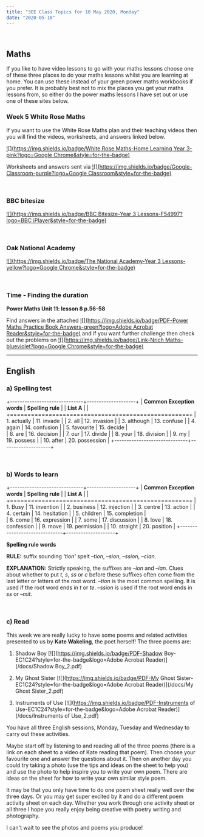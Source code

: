 ```yaml
---
title: "3EE Class Topics for 18 May 2020, Monday"
date: "2020-05-18"
---
```


&nbsp;

## Maths

If you like to have video lessons to go with your maths lessons choose one of these three places to do your maths lessons whilst you are learning at home. You can use these instead of your green power maths workbooks if you prefer. It is probably best not to mix the places you get your maths lessons from, so either do the power maths lessons I have set out or use one of these sites below.

### Week 5 White Rose Maths 

If you want to use the White Rose Maths plan and their teaching videos then you will find the videos, worksheets, and answers linked below.

[![](https://img.shields.io/badge/White Rose Maths-Home Learning Year 3-pink?logo=Google Chrome&style=for-the-badge)](https://whiterosemaths.com/homelearning/year-3/)

Worksheets and answers sent via [![](https://img.shields.io/badge/Google-Classroom-purple?logo=Google Classroom&style=for-the-badge)](https://classroom.google.com)

<br>

### BBC bitesize

[![](https://img.shields.io/badge/BBC Bitesize-Year 3 Lessons-F54997?logo=BBC iPlayer&style=for-the-badge)](https://www.bbc.co.uk/bitesize/tags/zmyxxyc/year-3-lessons/)

<br>

### Oak National Academy 
[![](https://img.shields.io/badge/The National Academy-Year 3 Lessons-yellow?logo=Google Chrome&style=for-the-badge)](https://www.thenational.academy/online-classroom/year-3/#schedule)

<br>

### Time - Finding the duration

**Power Maths Unit 11: lesson 8 p.56-58**

Find answers in the attached [![](https://img.shields.io/badge/PDF-Power Maths Practice Book Answers-green?logo=Adobe Acrobat Reader&style=for-the-badge)](/docs/powermaths/y3/pm_y3_u11_practicebookanswers.pdf) and if you want further challenge then check out the problems on [![](https://img.shields.io/badge/Link-Nrich Maths-blueviolet?logo=Google Chrome&style=for-the-badge)](https://nrich.maths.org)

<hr>

## English

### a) Spelling test

+------------------------------+--------------------+
| **Common Exception words**   | **Spelling rule**  |
| **List A**                   |                    |
+==============================+====================+
| 1. actually                  | 11. invade         |
| 2. all                       | 12. invasion       |
| 3. although                  | 13. confuse        |
| 4. again                     | 14. confusion      |
| 5. favourite                 | 15. decide         |                    
| 6. are                       | 16. decision       |
| 7. our                       | 17. divide         |
| 8. your                      | 18. division       |
| 9. my                        | 19. possess        |
| 10. after                    | 20. possession     |
+------------------------------+--------------------+

<br>

### b) Words to learn

+------------------------------+--------------------+
| **Common Exception words**   | **Spelling rule**  |
| **List A**                   |                    |
+==============================+====================+
| 1. Busy                      | 11. invention      |
| 2. business                  | 12. injection      |
| 3. centre                    | 13. action         |
| 4. certain                   | 14. hesitation     |
| 5. children                  | 15. completion     |                    
| 6. come                      | 16. expression     |
| 7. some                      | 17. discussion     |
| 8. love                      | 18. confession     |
| 9. move                      | 19. permission     |
| 10. straight                 | 20. position       |
+------------------------------+--------------------+

**Spelling rule words**

**RULE:** suffix sounding *'tion'* spelt *–tion*, *–sion*, *–ssion*, *–cian*. 

**EXPLANATION:** Strictly speaking, the suffixes are *–ion* and *–ian*. Clues about whether to put *t*, *s*, *ss* or *c* before these suffixes often come from the last letter or letters of the root word. *–tion* is the most common spelling. It is used if the root word ends in *t* or *te*. *–ssion* is used if the root word ends in *ss* or *–mit*.

<br>

### c) Read

This week we are really lucky to have some poems and related activities presented to us by **Kate Wakeling**, the poet herself! The three poems are:

1. Shadow Boy [![](https://img.shields.io/badge/PDF-Shadow Boy-EC1C24?style=for-the-badge&logo=Adobe Acrobat Reader)](/docs/Shadow Boy_2.pdf)

2. My Ghost Sister [![](https://img.shields.io/badge/PDF-My Ghost Sister-EC1C24?style=for-the-badge&logo=Adobe Acrobat Reader)](/docs/My Ghost Sister_2.pdf)

3. Instruments of Use [![](https://img.shields.io/badge/PDF-Instruments of Use-EC1C24?style=for-the-badge&logo=Adobe Acrobat Reader)](/docs/Instruments of Use_2.pdf)

You have all three English sessions, Monday, Tuesday and Wednesday to carry out these activities. 

Maybe start off by listening to and reading all of the three poems (there is a link on each sheet to a video of Kate reading that poem). Then choose your favourite one and answer the questions about it. Then on another day you could try taking a photo (use the tips and ideas on the sheet to help you) and use the photo to help inspire you to write your own poem. There are ideas on the sheet for how to write your own similar style poem. 

It may be that you only have time to do one poem sheet really well over the three days. Or you may get super excited by it and do a different poem activity sheet on each day. Whether you work through one activity sheet or all three I hope you really enjoy being creative with poetry writing and photography. 

I can't wait to see the photos and poems you produce!

<br/>
<br/>

